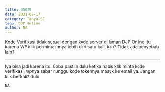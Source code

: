 ```yaml
---
title: 45029
date: 2021-02-17
category: Tanya-SC
tags: DJP Online
author: NA
---
```


Kode Verifikasi tidak sesuai dengan kode server di laman DJP Online itu karena WP klik permintaannya lebih dari satu kali, kan? Tidak ada penyebab lain?

---

Iya bisa jadi karena itu. Coba pastiin dulu ketika habis klik minta kode verifikasi, wpnya sabar nunggu kode tokennya masuk ke email ya. Jangan klik berkali2 dulu

`NA`
